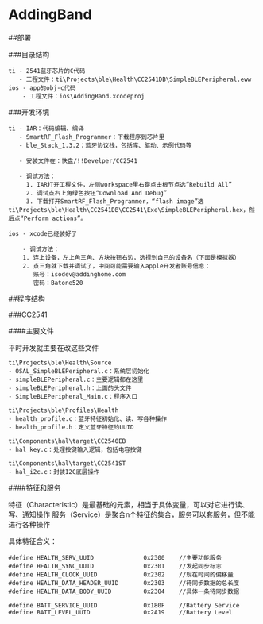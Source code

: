 AddingBand
==========

##部署

###目录结构

    ti - 2541蓝牙芯片的C代码
       - 工程文件：ti\Projects\ble\Health\CC2541DB\SimpleBLEPeripheral.eww
    ios - app的obj-c代码
        - 工程文件：ios\AddingBand.xcodeproj

###开发环境

    ti - IAR：代码编辑、编译
       - SmartRF_Flash_Programmer：下载程序到芯片里
       - ble_Stack_1.3.2：蓝牙协议栈，包括库、驱动、示例代码等
       
       - 安装文件在：快盘/!!Develper/CC2541
       
       - 调试方法：
         1. IAR打开工程文件，左侧workspace里右键点击根节点选“Rebuild All”
         2. 调试点右上角绿色按钮“Download And Debug”
         3. 下载打开SmartRF_Flash_Programmer，“flash image”选ti\Projects\ble\Health\CC2541DB\CC2541\Exe\SimpleBLEPeripheral.hex，然后点“Perform actions”。
       
    ios - xcode已经装好了
    
        - 调试方法：
        1. 连上设备，左上角三角、方块按钮右边，选择到自己的设备名（下面是模拟器）
        2. 点三角就下载并调试了，中间可能需要输入apple开发者账号信息：
           账号：isodev@addinghome.com
           密码：Batone520
    
##程序结构

###CC2541

####主要文件

平时开发就主要在改这些文件

    ti\Projects\ble\Health\Source
    - OSAL_SimpleBLEPeripheral.c：系统层初始化
    - simpleBLEPeripheral.c：主要逻辑都在这里
    - simpleBLEPeripheral.h：上面的头文件
    - SimpleBLEPeripheral_Main.c：程序入口
    
    ti\Projects\ble\Profiles\Health
    - health_profile.c：蓝牙特征初始化、读、写各种操作
    - health_profile.h：定义蓝牙特征的UUID
    
    ti\Components\hal\target\CC2540EB
    - hal_key.c：处理按键输入逻辑，包括电容按键
    
    ti\Components\hal\target\CC2541ST
    - hal_i2c.c：封装I2C底层操作
    
####特征和服务

特征（Characteristic）是最基础的元素，相当于具体变量，可以对它进行读、写、通知操作
服务（Service）是聚合n个特征的集合，服务可以套服务，但不能进行各种操作
    
具体特征含义：
    
    #define HEALTH_SERV_UUID              0x2300    //主要功能服务
    #define HEALTH_SYNC_UUID              0x2301    //发起同步标志
    #define HEALTH_CLOCK_UUID             0x2302    //现在时间的偏移量
    #define HEALTH_DATA_HEADER_UUID       0x2303    //待同步数据的总长度
    #define HEALTH_DATA_BODY_UUID         0x2304    //具体一条待同步数据
    
    #define BATT_SERVICE_UUID             0x180F    //Battery Service
    #define BATT_LEVEL_UUID               0x2A19    //Battery Level
